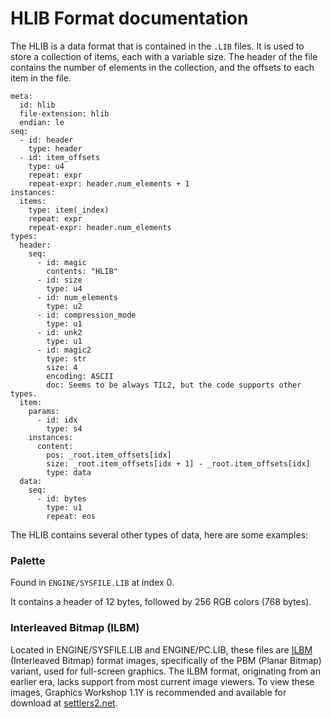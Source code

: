 # HLIB Format documentation

The HLIB is a data format that is contained in the `.LIB` files. It is used to store a collection of items, each with a variable size. The header of the file contains the number of elements in the collection, and the offsets to each item in the file.

```ksy
meta:
  id: hlib
  file-extension: hlib
  endian: le
seq:
  - id: header
    type: header
  - id: item_offsets
    type: u4
    repeat: expr
    repeat-expr: header.num_elements + 1
instances:
  items:
    type: item(_index)
    repeat: expr
    repeat-expr: header.num_elements
types:
  header:
    seq:
      - id: magic
        contents: "HLIB"
      - id: size
        type: u4
      - id: num_elements
        type: u2
      - id: compression_mode
        type: u1
      - id: unk2
        type: u1
      - id: magic2
        type: str
        size: 4
        encoding: ASCII
        doc: Seems to be always TIL2, but the code supports other types.
  item:
    params:
      - id: idx
        type: s4
    instances:
      content:
        pos: _root.item_offsets[idx]
        size: _root.item_offsets[idx + 1] - _root.item_offsets[idx]
        type: data
  data:
    seq:
      - id: bytes
        type: u1
        repeat: eos
```

The HLIB contains several other types of data, here are some examples:

### Palette

Found in `ENGINE/SYSFILE.LIB` at index 0.

It contains a header of 12 bytes, followed by 256 RGB colors (768 bytes).


### Interleaved Bitmap (ILBM)

Located in ENGINE/SYSFILE.LIB and ENGINE/PC.LIB, these files are [ILBM](https://en.wikipedia.org/wiki/ILBM) (Interleaved Bitmap) format images, specifically of the PBM (Planar Bitmap) variant, used for full-screen graphics. The ILBM format, originating from an earlier era, lacks support from most current image viewers. To view these images, Graphics Workshop 1.1Y is recommended and available for download at [settlers2.net](https://settlers2.net/wp-content/uploads/2011/06/gwsw95.exe).